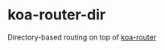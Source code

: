 # koa-router-dir

Directory-based routing on top of [koa-router](https://github.com/alexmingoia/koa-router)
